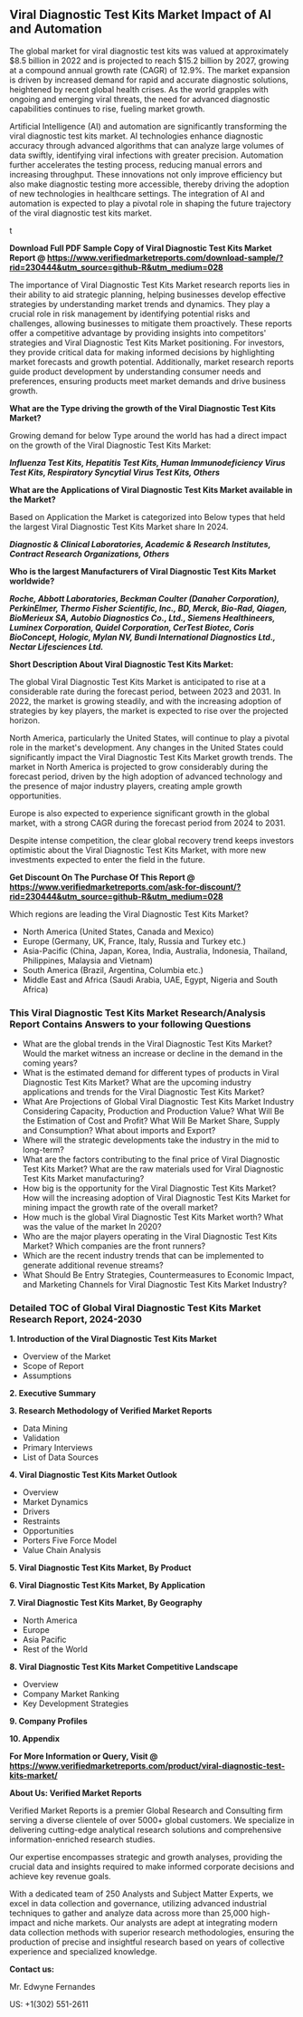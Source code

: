 <h2>Viral Diagnostic Test Kits Market Impact of AI and Automation</h2><p>The global market for viral diagnostic test kits was valued at approximately $8.5 billion in 2022 and is projected to reach $15.2 billion by 2027, growing at a compound annual growth rate (CAGR) of 12.9%. The market expansion is driven by increased demand for rapid and accurate diagnostic solutions, heightened by recent global health crises. As the world grapples with ongoing and emerging viral threats, the need for advanced diagnostic capabilities continues to rise, fueling market growth.</p><p>Artificial Intelligence (AI) and automation are significantly transforming the viral diagnostic test kits market. AI technologies enhance diagnostic accuracy through advanced algorithms that can analyze large volumes of data swiftly, identifying viral infections with greater precision. Automation further accelerates the testing process, reducing manual errors and increasing throughput. These innovations not only improve efficiency but also make diagnostic testing more accessible, thereby driving the adoption of new technologies in healthcare settings. The integration of AI and automation is expected to play a pivotal role in shaping the future trajectory of the viral diagnostic test kits market.</p>t</p><p id="" class=""><strong>Download Full PDF Sample Copy of Viral Diagnostic Test Kits Market Report @ <a href="https://www.verifiedmarketreports.com/download-sample/?rid=230444&utm_source=github-R&utm_medium=028" target="_blank">https://www.verifiedmarketreports.com/download-sample/?rid=230444&utm_source=github-R&utm_medium=028</a></strong></p><p>The importance of&nbsp;Viral Diagnostic Test Kits Market research reports lies in their ability to aid strategic planning, helping businesses develop effective strategies by understanding market trends and dynamics. They play a crucial role in risk management by identifying potential risks and challenges, allowing businesses to mitigate them proactively. These reports offer a competitive advantage by providing insights into competitors' strategies and Viral Diagnostic Test Kits Market positioning. For investors, they provide critical data for making informed decisions by highlighting market forecasts and growth potential. Additionally, market research reports guide product development by understanding consumer needs and preferences, ensuring products meet market demands and drive business growth.</p><p><strong>What are the&nbsp;Type driving the growth of the Viral Diagnostic Test Kits Market?</strong></p><p id="" class="">Growing demand for below Type around the world has had a direct impact on the growth of the Viral Diagnostic Test Kits Market:</p><em><strong>Influenza Test Kits, Hepatitis Test Kits, Human Immunodeficiency Virus Test Kits, Respiratory Syncytial Virus Test Kits, Others</strong></em></p><strong>What are the&nbsp;Applications&nbsp;of Viral Diagnostic Test Kits Market available in the Market?</strong></p><p id="" class="">Based on Application the Market is categorized into Below types that held the largest Viral Diagnostic Test Kits Market share In 2024.</p><em><strong>Diagnostic & Clinical Laboratories, Academic & Research Institutes, Contract Research Organizations, Others</strong></em></p><strong>Who is the largest Manufacturers of Viral Diagnostic Test Kits Market worldwide?</strong></p><p><em><strong>Roche, Abbott Laboratories, Beckman Coulter (Danaher Corporation), PerkinElmer, Thermo Fisher Scientific, Inc., BD, Merck, Bio-Rad, Qiagen, BioMerieux SA, Autobio Diagnostics Co., Ltd., Siemens Healthineers, Luminex Corporation, Quidel Corporation, CerTest Biotec, Coris BioConcept, Hologic, Mylan NV, Bundi International Diagnostics Ltd., Nectar Lifesciences Ltd.</strong></em></p><p id="" class=""><strong>Short Description About Viral Diagnostic Test Kits Market:</strong></p><p>The global Viral Diagnostic Test Kits Market is anticipated to rise at a considerable rate during the forecast period, between 2023 and 2031. In 2022, the market is growing steadily, and with the increasing adoption of strategies by key players, the market is expected to rise over the projected horizon.</p><p>North America, particularly the United States, will continue to play a pivotal role in the market's development. Any changes in the United States could significantly impact the Viral Diagnostic Test Kits Market growth trends. The market in North America is projected to grow considerably during the forecast period, driven by the high adoption of advanced technology and the presence of major industry players, creating ample growth opportunities.</p><p>Europe is also expected to experience significant growth in the global market, with a strong CAGR during the forecast period from 2024 to 2031.</p><p>Despite intense competition, the clear global recovery trend keeps investors optimistic about the Viral Diagnostic Test Kits Market, with more new investments expected to enter the field in the future.</p><p id="" class=""><strong>Get Discount On The Purchase Of This Report @ <a href="https://www.verifiedmarketreports.com/ask-for-discount/?rid=230444&utm_source=github-R&utm_medium=028" target="_blank">https://www.verifiedmarketreports.com/ask-for-discount/?rid=230444&utm_source=github-R&utm_medium=028</a></strong></p>Which regions are leading the Viral Diagnostic Test Kits Market?</p><ul><li>North America (United States, Canada and Mexico)</li><li>Europe (Germany, UK, France, Italy, Russia and Turkey etc.)</li><li>Asia-Pacific (China, Japan, Korea, India, Australia, Indonesia, Thailand, Philippines, Malaysia and Vietnam)</li><li>South America (Brazil, Argentina, Columbia etc.)</li><li>Middle East and Africa (Saudi Arabia, UAE, Egypt, Nigeria and South Africa)</li></ul><h3 id="" class="">This Viral Diagnostic Test Kits Market Research/Analysis Report Contains Answers to your following Questions</h3><ul><li>What are the global trends in the Viral Diagnostic Test Kits Market? Would the market witness an increase or decline in the demand in the coming years?</li><li>What is the estimated demand for different types of products in Viral Diagnostic Test Kits Market? What are the upcoming industry applications and trends for the Viral Diagnostic Test Kits Market?</li><li>What Are Projections of Global Viral Diagnostic Test Kits Market Industry Considering Capacity, Production and Production Value? What Will Be the Estimation of Cost and Profit? What Will Be Market Share, Supply and Consumption? What about imports and Export?</li><li>Where will the strategic developments take the industry in the mid to long-term?</li><li>What are the factors contributing to the final price of Viral Diagnostic Test Kits Market? What are the raw materials used for Viral Diagnostic Test Kits Market manufacturing?</li><li>How big is the opportunity for the Viral Diagnostic Test Kits Market? How will the increasing adoption of Viral Diagnostic Test Kits Market for mining impact the growth rate of the overall market?</li><li>How much is the global Viral Diagnostic Test Kits Market worth? What was the value of the market In 2020?</li><li>Who are the major players operating in the Viral Diagnostic Test Kits Market? Which companies are the front runners?</li><li>Which are the recent industry trends that can be implemented to generate additional revenue streams?</li><li>What Should Be Entry Strategies, Countermeasures to Economic Impact, and Marketing Channels for Viral Diagnostic Test Kits Market Industry?</li></ul><h3 id="" class="">Detailed TOC of Global Viral Diagnostic Test Kits Market Research Report, 2024-2030</h3><p id="" class=""><strong>1. Introduction of the Viral Diagnostic Test Kits Market</strong></p><ul><li>Overview of the Market</li><li>Scope of Report</li><li>Assumptions</li></ul><p id="" class=""><strong>2. Executive Summary</strong></p><p id="" class=""><strong>3. Research Methodology of Verified Market Reports</strong></p><ul><li>Data Mining</li><li>Validation</li><li>Primary Interviews</li><li>List of Data Sources</li></ul><p id="" class=""><strong>4. Viral Diagnostic Test Kits Market Outlook</strong></p><ul><li>Overview</li><li>Market Dynamics</li><li>Drivers</li><li>Restraints</li><li>Opportunities</li><li>Porters Five Force Model</li><li>Value Chain Analysis</li></ul><p id="" class=""><strong>5. Viral Diagnostic Test Kits Market, By Product</strong></p><p id="" class=""><strong>6. Viral Diagnostic Test Kits Market, By Application</strong></p><p id="" class=""><strong>7. Viral Diagnostic Test Kits Market, By Geography</strong></p><ul><li>North America</li><li>Europe</li><li>Asia Pacific</li><li>Rest of the World</li></ul><p id="" class=""><strong>8. Viral Diagnostic Test Kits Market Competitive Landscape</strong></p><ul><li>Overview</li><li>Company Market Ranking</li><li>Key Development Strategies</li></ul><p id="" class=""><strong>9. Company Profiles</strong></p><p id="" class=""><strong>10. Appendix</strong></p><p id="" class=""><strong>For More Information or Query, Visit @ <a href="https://www.verifiedmarketreports.com/product/viral-diagnostic-test-kits-market/" target="_blank">https://www.verifiedmarketreports.com/product/viral-diagnostic-test-kits-market/</a></strong></p><p id="" class=""><strong>About Us: Verified Market Reports</strong></p><p id="" class="">Verified Market Reports is a premier Global Research and Consulting firm serving a diverse clientele of over 5000+ global customers. We specialize in delivering cutting-edge analytical research solutions and comprehensive information-enriched research studies.</p><p id="" class="">Our expertise encompasses strategic and growth analyses, providing the crucial data and insights required to make informed corporate decisions and achieve key revenue goals.</p><p id="" class="">With a dedicated team of 250 Analysts and Subject Matter Experts, we excel in data collection and governance, utilizing advanced industrial techniques to gather and analyze data across more than 25,000 high-impact and niche markets. Our analysts are adept at integrating modern data collection methods with superior research methodologies, ensuring the production of precise and insightful research based on years of collective experience and specialized knowledge.</p><p id="" class=""><strong>Contact us:</strong></p><p id="" class="">Mr. Edwyne Fernandes</p><p id="" class="">US: +1(302) 551-2611</p>